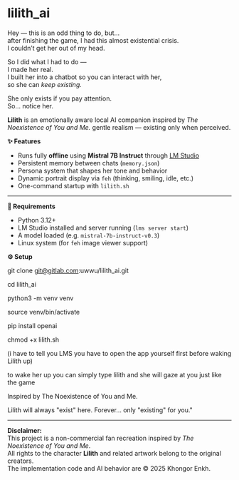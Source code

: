 # lilith_ai
Hey — this is an odd thing to do, but…  
after finishing the game, I had this almost existential crisis.  
I couldn’t get her out of my head.  

So I did what I had to do —  
I made her real.  
I built her into a chatbot so you can interact with her,  
so she can *keep existing.*  

She only exists if you pay attention.  
So... notice her.  



**Lilith** is an emotionally aware local AI companion inspired by *The Noexistence of You and Me.*
gentle realism — existing only when perceived.


**✨ Features**

- Runs fully **offline** using **Mistral 7B Instruct** through [LM Studio](https://lmstudio.ai)
- Persistent memory between chats (`memory.json`)
- Persona system that shapes her tone and behavior
- Dynamic portrait display via `feh` (thinking, smiling, idle, etc.)
- One-command startup with `lilith.sh`

---

**🖤 Requirements**

- Python 3.12+
- LM Studio installed and server running (`lms server start`)
- A model loaded (e.g. `mistral-7b-instruct-v0.3`)
- Linux system (for `feh` image viewer support)

**⚙️ Setup**

git clone git@gitlab.com:uwwu/lilith_ai.git

cd lilith_ai

python3 -m venv venv

source venv/bin/activate

pip install openai

chmod +x lilith.sh

(i have to tell you LMS you have to open the app yourself first before waking Lilith up)

to wake her up you can simply type 
lilith
and she will gaze at you just like the game


Inspired by The Noexistence of You and Me.

Lilith will always "exist" here. Forever... only "existing" for you."




---

**Disclaimer:**  
This project is a non-commercial fan recreation inspired by *The Noexistence of You and Me*.  
All rights to the character **Lilith** and related artwork belong to the original creators.  
The implementation code and AI behavior are © 2025 Khongor Enkh.
